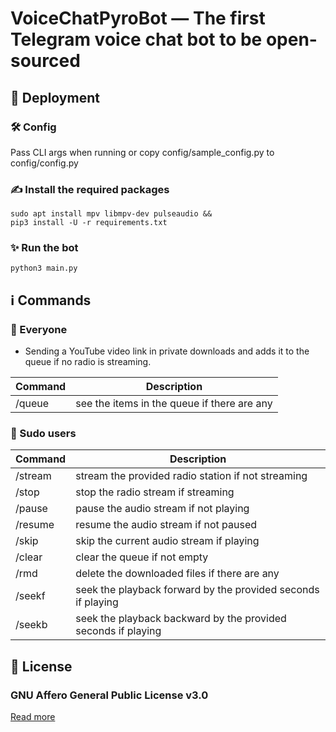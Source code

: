 # VoiceChatPyroBot — The first Telegram voice chat bot to be open-sourced

## 🚀 Deployment

### 🛠 Config

Pass CLI args when running or copy config/sample_config.py to config/config.py
    
### ✍️ Install the required packages

```shell
sudo apt install mpv libmpv-dev pulseaudio &&
pip3 install -U -r requirements.txt
```
### ✨ Run the bot

```shell
python3 main.py  
```

## ℹ️ Commands

### 👥 Everyone

- Sending a YouTube video link in private downloads and adds it to the queue if no radio is streaming.

| Command | Description                                 |
| ------- | ------------------------------------------- |
| /queue  | see the items in the queue if there are any |


### 👤 Sudo users

| Command | Description                                                   |
| ------- | ------------------------------------------------------------- |
| /stream | stream the provided radio station if not streaming            |
| /stop   | stop the radio stream if streaming                            |
| /pause  | pause the audio stream if not playing                         |
| /resume | resume the audio stream if not paused                         |
| /skip   | skip the current audio stream if playing                      |
| /clear  | clear the queue if not empty                                  |
| /rmd    | delete the downloaded files if there are any                  |
| /seekf  | seek the playback forward by the provided seconds if playing  |
| /seekb  | seek the playback backward by the provided seconds if playing |

## 📄 License

### GNU Affero General Public License v3.0

[Read more](http://www.gnu.org/licenses/#AGPL)
